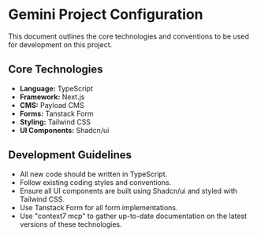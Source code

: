 # Gemini Project Configuration

This document outlines the core technologies and conventions to be used for development on this project.

## Core Technologies

- **Language:** TypeScript
- **Framework:** Next.js
- **CMS:** Payload CMS
- **Forms:** Tanstack Form
- **Styling:** Tailwind CSS
- **UI Components:** Shadcn/ui

## Development Guidelines

- All new code should be written in TypeScript.
- Follow existing coding styles and conventions.
- Ensure all UI components are built using Shadcn/ui and styled with Tailwind CSS.
- Use Tanstack Form for all form implementations.
- Use "context7 mcp" to gather up-to-date documentation on the latest versions of these technologies.
